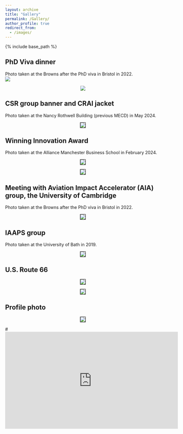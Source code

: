 ```yaml
---
layout: archive
title: "Gallery"
permalink: /Gallery/
author_profile: true
redirect_from: 
  - /images/
---
```


{% include base_path %}

## PhD Viva dinner
Photo taken at the Browns after the PhD viva in Bristol in 2022. <br/><img src='/images/Chen_66stand.jpeg'>
<p align="center">
<img src="https://github.com/Anthony-S-Chen/portfolio/blob/master/images/AIA.jpeg">
</p>

## CSR group banner and CRAI jacket
Photo taken at the Nancy Rothwell Building (previous MECD) in May 2024.
<p align="center">
<img style='border:1px solid #000000;' src="/images/CSR.jpeg">
</p>

## Winning Innovation Award
Photo taken at the Alliance Manchester Business School in February 2024.
<p align="center">
<img style='border:1px solid #000000;' src="/images/R2I.jpeg">
</p>
<p align="center">
<img style='border:1px solid #000000;' src="/images/R2Iaward.jpeg">
</p>

## Meeting with Aviation Impact Accelerator (AIA) group, the University of Cambridge
Photo taken at the Browns after the PhD viva in Bristol in 2022. 
<p align="center">
<img style='border:1px solid #000000;' src="/images/AIA.jpeg">
</p>


## IAAPS group
Photo taken at the University of Bath in 2019. 
<p align="center">
<img style='border:1px solid #000000;' src="/images/IAAPS.jpeg">
</p>

## U.S. Route 66

<p align="center">
<img style='border:1px solid #000000;' src="/images/Chen_66stand.jpeg">
</p>

<p align="center">
<img style='border:1px solid #000000;' src="/images/Chen_66sit.jpeg">
</p>

## Profile photo

<p align="center">
<img style='border:1px solid #000000;' src="/images/Chen_Profile.jpeg">
</p>


#<iframe width="560" height="315" src="https://www.youtube.com/embed/78IVNJ8RL_8" title="YouTube video player" frameborder="0" allow="accelerometer; #autoplay; clipboard-write; encrypted-media; gyroscope; picture-in-picture; web-share" allowfullscreen></iframe>

